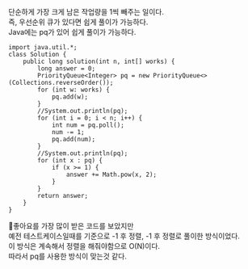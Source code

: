 단순하게 가장 크게 남은 작업량을 1씩 빼주는 일이다.   
즉, 우선순위 큐가 있다면 쉽게 풀이가 가능하다.   
Java에는 pq가 있어 쉽게 풀이가 가능하다.   

```
import java.util.*;
class Solution {
    public long solution(int n, int[] works) {
        long answer = 0;
        PriorityQueue<Integer> pq = new PriorityQueue<>(Collections.reverseOrder());
        for (int w: works) {
            pq.add(w);
        }
        //System.out.println(pq);
        for (int i = 0; i < n; i++) {
            int num = pq.poll();
            num -= 1;
            pq.add(num);
        }
        //System.out.println(pq);
        for (int x : pq) {
            if (x >= 1) {
                answer += Math.pow(x, 2);
            }
        }
        return answer;
    }
}
```
좋아요를 가장 많이 받은 코드를 보았지만   
예전 테스트케이스일때를 기준으로 -1 후 정렬, -1 후 정렬로 풀이한 방식이었다.   
이 방식은 계속해서 정렬을 해줘야함으로 O(N)이다.   
따라서 pq를 사용한 방식이 맞는것 같다.   
